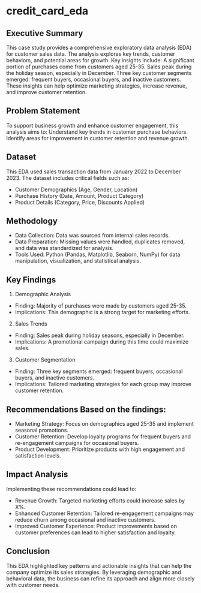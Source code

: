# credit_card_eda

## Executive Summary
This case study provides a comprehensive exploratory data analysis (EDA) for customer sales data. The analysis explores key trends, customer behaviors, and potential areas for growth. Key insights include:
A significant portion of purchases come from customers aged 25-35.
Sales peak during the holiday season, especially in December.
Three key customer segments emerged: frequent buyers, occasional buyers, and inactive customers.
These insights can help optimize marketing strategies, increase revenue, and improve customer retention.

## Problem Statement
To support business growth and enhance customer engagement, this analysis aims to:
Understand key trends in customer purchase behaviors.
Identify areas for improvement in customer retention and revenue growth.

## Dataset
This EDA used sales transaction data from January 2022 to December 2023. The dataset includes critical fields such as:
* Customer Demographics (Age, Gender, Location)
* Purchase History (Date, Amount, Product Category)
* Product Details (Category, Price, Discounts Applied)

## Methodology
* Data Collection: Data was sourced from internal sales records.
* Data Preparation: Missing values were handled, duplicates removed, and data was standardized for analysis.
* Tools Used: Python (Pandas, Matplotlib, Seaborn, NumPy) for data manipulation, visualization, and statistical analysis.

## Key Findings
1. Demographic Analysis
 * Finding: Majority of purchases were made by customers aged 25-35.
 * Implications: This demographic is a strong target for marketing efforts.
2. Sales Trends
 * Finding: Sales peak during holiday seasons, especially in December.
 * Implications: A promotional campaign during this time could maximize sales.
3. Customer Segmentation
 * Finding: Three key segments emerged: frequent buyers, occasional buyers, and inactive customers.
 * Implications: Tailored marketing strategies for each group may improve customer retention.

## Recommendations Based on the findings:
* Marketing Strategy: Focus on demographics aged 25-35 and implement seasonal promotions.
* Customer Retention: Develop loyalty programs for frequent buyers and re-engagement campaigns for occasional buyers.
* Product Development: Prioritize products with high engagement and satisfaction levels.

## Impact Analysis
Implementing these recommendations could lead to:
* Revenue Growth: Targeted marketing efforts could increase sales by X%.
* Enhanced Customer Retention: Tailored re-engagement campaigns may reduce churn among occasional and inactive customers.
* Improved Customer Experience: Product improvements based on customer preferences can lead to higher satisfaction and loyalty.

## Conclusion
This EDA highlighted key patterns and actionable insights that can help the company optimize its sales strategies. By leveraging demographic and behavioral data, the business can refine its approach and align more closely with customer needs.
